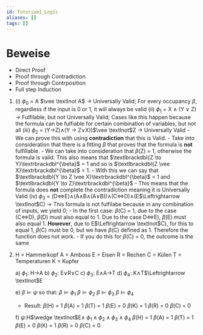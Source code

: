```yaml
---
id: Tutorium1_Logic
aliases: []
tags: []
---
```

# Beweise

- Direct Proof
- Proof through Contradiction
- Proof through Contrposition
- Full step Induction

1. 
    (i) $\phi_0$ = A $\vee \textlnot A$  -> Universally Valid; For every occupancy $\beta$, regardless if the input is 0 or 1, it will always be valid
    (ii) $\phi_1$ = X $\wedge$ (Y $\vee$ Z) -> Fulfilable, but not Universally Valid; Cases like this happen because the formula can be fulfiable for certain combination of variables, but not all
    (iii) $\phi_2$ = (Y$\to$Z)$\wedge$(Y $\to$ Z$\vee$X))$\vee \textlnot$Z -> Universally Valid
        - We can prove this with using **contradiction** that this is Valid.
        - Take into consideration that there is a fitting $\beta$ that proves that the formula is **not** fulfillable. 
        - We can take into consideration that $\beta$(Z) = 1, otherwise the formula is valid. This also means that $\textlbrackdbl{Z \to Y}\textrbrackdbl^{\beta}$ = 1 and so is  $\textlbrackdbl{Z \vee X}\textrbrackdbl^{\beta}$ = 1.
        - With this we can say that  $\textlbrackdbl{Y \to Z \vee X}\textrbrackdbl^{\beta}$ = 1 and  $\textlbrackdbl{Y \to Z}\textrbrackdbl^{\beta}$
        - This means that the formula does **not** complete the contradiction meaning it is Universally Valid
    (iv) $\phi_3$ = (D$\Leftrightarrow$E)$\wedge$(A$\wedge$B$\wedge$(A$\vee$B))$\wedge$(C$\Leftrightarrow$D)$\wedge$(E$\Leftrightarrow \textlnot$C) -> This formula is not fulfilabe because in any combination of inputs, we yield 0;
        - In the first case: $\beta$(C) = 1, due to the case (C$\Leftrightarrow$D), $\beta$(D) must also equal to 1. Due to the case D$\Leftrightarrow$E), $\beta$(E) must also equal 1. **However**, due to E$\Leftrightarrow \textlnot$C), for this to equal 1, $\beta$(C) must be 0, but we have $\beta$(C) defined as 1. Therefore the function does not work. 
        - If you do this for $\beta$(C) = 0, the outcome is the same

2. 
    H = Hammerkopf 
    A = Amboss 
    E = Eisen
    R = Rechen
    C = Külen
    T = Temperaturen
    K = Kupfer


    a) $\phi_1:$ H$\to$A
    b) $\phi_2:$ E$\vee$R$\vee$C
    c) $\phi_3:$ E$\wedge$A$\to$T
    d) $\phi_4:$ K$\wedge$T$\Leftrightarrow \textlnot$E

    e) $\beta \vDash \psi$ so that:
       $\beta \vDash \phi_1$ 
       $\beta \vDash \phi_2$ 
       $\beta \vDash \phi_3$ 
       $\beta \vDash \phi_4$ 
    - Result:
       $\beta$(H) = 1
       $\beta$(A) = 1
       $\beta$(T) = 1
       $\beta$(E) = 0
       $\beta$(K) = 1
       $\beta$(R) = 0 
       $\beta$(C) = 0 

   f) $\psi:$H$\wedge \textlnot$E$\wedge$ $\phi_1 \wedge \phi_2 \wedge \phi_3 \wedge \phi_4$
       $\beta$(H) = 1
       $\beta$(A) = 1
       $\beta$(T) = 1
       $\beta$(E) = 0
       $\beta$(K) = 1
       $\beta$(R) = 0 
       $\beta$(C) = 0 





